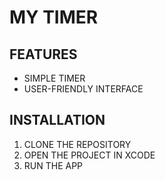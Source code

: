 # MY TIMER

## FEATURES

- SIMPLE TIMER
- USER-FRIENDLY INTERFACE

## INSTALLATION

1. CLONE THE REPOSITORY
2. OPEN THE PROJECT IN XCODE
3. RUN THE APP
